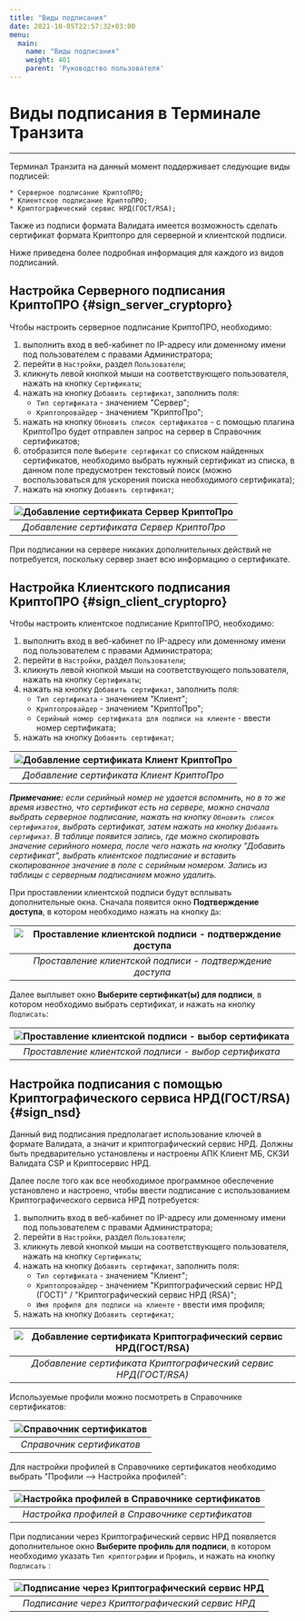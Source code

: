 ```yaml
---
title: "Виды подписания"
date: 2021-10-05T22:57:32+03:00
menu:
  main:
    name: "Виды подписания"
    weight: 401
    parent: 'Руководство пользователя'
---
```


# Виды подписания в Терминале Транзита
---

 Терминал Транзита на данный момент поддерживает следующие виды подписей:

    * Серверное подписание КриптоПРО;
    * Клиентское подписание КриптоПРО;
    * Криптографический сервис НРД(ГОСТ/RSA);

Также из подписи формата Валидата имеется возможность сделать сертификат формата Криптопро для серверной и клиентской подписи.

Ниже приведена более подробная информация для каждого из видов подписаний.

## Настройка Серверного подписания КриптоПРО {#sign_server_cryptopro}

Чтобы настроить серверное подписание КриптоПРО, необходимо:
1. выполнить вход в веб-кабинет по IP-адресу или доменному имени под пользователем с правами Администратора;
2. перейти в `Настройки`, раздел `Пользователи`;
3. кликнуть левой кнопкой мыши на соответствующего пользователя, нажать на кнопку `Сертификаты`;
4. нажать на кнопку `Добавить сертификат`, заполнить поля:
      * `Тип сертификата` - значением "Сервер";
      * `Криптопровайдер` - значением "КриптоПро";
5. нажать на кнопку `Обновить список сертификатов` - с помощью плагина КриптоПро будет отправлен запрос на сервер в Справочник сертификатов;
6. отобразится поле `Выберите сертификат` со списком найденных сертификатов, необходимо выбрать нужный сертификат из списка, в данном поле предусмотрен текстовый поиск (можно воспользоваться для ускорения поиска необходимого сертификата);
7. нажать на кнопку `Добавить сертификат`;

| ![](/images/interface/signing_types/certificate_server_cyptopro_add.png "Добавление сертификата Сервер КриптоПро")      | 
|:-----------------------------------------:| 
| *Добавление сертификата Сервер КриптоПро*   

При подписании на сервере никаких дополнительных действий не потребуется, поскольку сервер знает всю информацию о сертификате.


## Настройка Клиентского подписания КриптоПРО {#sign_client_cryptopro}

Чтобы настроить клиентское подписание КриптоПРО, необходимо:
1. выполнить вход в веб-кабинет по IP-адресу или доменному имени под пользователем с правами Администратора;
2. перейти в `Настройки`, раздел `Пользователи`;
3. кликнуть левой кнопкой мыши на соответствующего пользователя, нажать на кнопку `Сертификаты`;
4. нажать на кнопку `Добавить сертификат`, заполнить поля:
      * `Тип сертификата` - значением "Клиент";
      * `Криптопровайдер` - значением "КриптоПро";
      * `Серийный номер сертификата для подписи на клиенте` - ввести номер сертификата;
5. нажать на кнопку `Добавить сертификат`;

| ![](/images/interface/signing_types/certificate_client_cryptopro_add.png "Добавление сертификата Клиент КриптоПро")      | 
|:-----------------------------------------:| 
| *Добавление сертификата Клиент КриптоПро*   

***Примечание:*** *если серийный номер не удается вспомнить, но в то же время известно, что сертификат есть на сервере, можно сначала выбрать серверное подписание, нажать на кнопку `Обновить список сертификатов`, выбрать сертификат, затем нажать на кнопку `Добавить сертификат`. В таблице появится запись, где можно скопировать значение серийного номера, после чего нажать на кнопку "Добавить сертификат", выбрать клиентское подписание и вставить скопированное значение в поле с серийным номером. Запись из таблицы с серверным подписанием можно удалить.*

При проставлении клиентской подписи будут всплывать дополнительные окна. Сначала появится окно **Подтверждение доступа**, в котором необходимо нажать на кнопку `Да`:

| ![](/images/interface/signing_types/certificate_client_cryptopro_confirm.png "Проставление клиентской подписи - подтверждение доступа")      | 
|:-----------------------------------------:| 
| *Проставление клиентской подписи - подтверждение доступа*   

Далее выплывет окно **Выберите сертификат(ы) для подписи**, в котором необходимо выбрать сертификат, и нажать на кнопку `Подписать`:

| ![](/images/interface/signing_types/certificate_client_cryptopro_sign.png "Проставление клиентской подписи - выбор сертификата")      | 
|:-----------------------------------------:| 
| *Проставление клиентской подписи - выбор сертификата*   


## Настройка подписания с помощью Криптографического сервиса НРД(ГОСТ/RSA) {#sign_nsd}

Данный вид подписания предполагает использование ключей в формате Валидата, а значит и криптографический сервис НРД. Должны быть предварительно установлены и настроены АПК Клиент МБ, СКЗИ Валидата CSP и Криптосервис НРД. 

Далее после того как все необходимое программное обеспечение установлено и настроено, чтобы ввести подписание с использованием Криптографического сервиса НРД потребуется:

1. выполнить вход в веб-кабинет по IP-адресу или доменному имени под пользователем с правами Администратора;
2. перейти в `Настройки`, раздел `Пользователи`;
3. кликнуть левой кнопкой мыши на соответствующего пользователя, нажать на кнопку `Сертификаты`;
4. нажать на кнопку `Добавить сертификат`, заполнить поля:
      * `Тип сертификата` - значением "Клиент";
      * `Криптопровайдер` - значением "Криптографический сервис НРД (ГОСТ)" / "Криптографический сервис НРД (RSA)";
      * `Имя профиля для подписи на клиенте` - ввести имя профиля;
5. нажать на кнопку `Добавить сертификат`;

| ![](/images/interface/signing_types/certificate_client_cryptopro_add.png "Добавление сертификата Криптографический сервис НРД(ГОСТ/RSA)")      | 
|:-----------------------------------------:| 
| *Добавление сертификата Криптографический сервис НРД(ГОСТ/RSA)*   

Используемые профили можно посмотреть в Справочнике сертификатов:

| ![](/images/interface/signing_types/certificate_nrd_catalog.png "Справочник сертификатов")      | 
|:-----------------------------------------:| 
| *Справочник сертификатов*   

Для настройки профилей в Справочнике сертификатов необходимо выбрать "Профили –> Настройка профилей":

| ![](/images/interface/signing_types/certificate_nrd_profile_settings.png "Настройка профилей в Справочнике сертификатов")      | 
|:-----------------------------------------:| 
| *Настройка профилей в Справочнике сертификатов*   

При подписании через Криптографический сервис НРД появляется дополнительное окно **Выберите профиль для подписи**, в котором необходимо указать `Тип криптографии` и `Профиль`, и нажать на кнопку `Подписать` :

| ![](/images/interface/signing_types/certificate_nrd_sign.png "Подписание через Криптографический сервис НРД")      | 
|:-----------------------------------------:| 
| *Подписание через Криптографический сервис НРД*   
